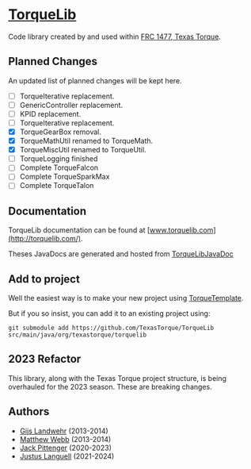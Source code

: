 # [TorqueLib](http://torquelib.com/)

Code library created by and used within [FRC 1477, Texas Torque](https://texastorque.org/).

## Planned Changes

An updated list of planned changes will be kept here.

- [ ] TorqueIterative replacement.
- [ ] GenericController replacement.
- [ ] KPID replacement.
- [ ] TorqueIterative replacement.
- [x] TorqueGearBox removal.
- [x] TorqueMathUtil renamed to TorqueMath.
- [x] TorqueMiscUtil renamed to TorqueUtil.
- [ ] TorqueLogging finished
- [ ] Complete TorqueFalcon
- [ ] Complete TorqueSparkMax
- [ ] Complete TorqueTalon

## Documentation

TorqueLib documentation can be found at [www.torquelib.com](http://torquelib.com/).

Theses JavaDocs are generated and hosted from [TorqueLibJavaDoc](https://github.com/TexasTorque/TorqueLibJavaDoc)

## Add to project

Well the easiest way is to make your new project using [TorqueTemplate](https://github.com/TexasTorque/TorqueTemplate).

But if you so insist, you can add it to an existing project using:

`git submodule add https://github.com/TexasTorque/TorqueLib src/main/java/org/texastorque/torquelib`

## 2023 Refactor

This library, along with the Texas Torque project structure,
is being overhauled for the 2023 season. These are breaking changes.

## Authors

- [Gijs Landwehr](https://www.gijs.land/) (2013-2014)
- [Matthew Webb](https://www.linkedin.com/in/noviv/) (2013-2014)
- [Jack Pittenger](https://saddy.dev/) (2020-2023)
- [Justus Languell](https://www.justusl.com/) (2021-2024)
